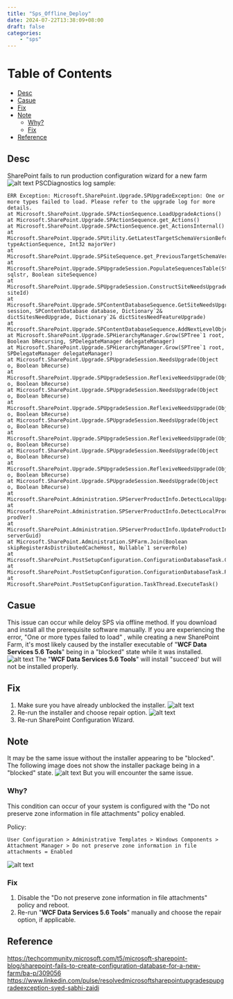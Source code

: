 ```yaml
---
title: "Sps_Offline_Deploy"
date: 2024-07-22T13:38:09+08:00
draft: false
categories:
    - "sps"
---
```

# Table of Contents
- [Desc](#desc)
- [Casue](#casue)
- [Fix](#fix)
- [Note](#note)
  - [Why?](#why)
  - [Fix](#fix-1)
- [Reference](#reference)

## Desc
SharePoint fails to run production configuration wizard for a new farm
![alt text](image.png)
PSCDiagnostics log sample:

    ERR Exception: Microsoft.SharePoint.Upgrade.SPUpgradeException: One or more types failed to load. Please refer to the upgrade log for more details.
    at Microsoft.SharePoint.Upgrade.SPActionSequence.LoadUpgradeActions()
    at Microsoft.SharePoint.Upgrade.SPActionSequence.get_Actions()
    at Microsoft.SharePoint.Upgrade.SPActionSequence.get_ActionsInternal()
    at Microsoft.SharePoint.Upgrade.SPUtility.GetLatestTargetSchemaVersionBeforeMajorVersion(Type typeActionSequence, Int32 majorVer)
    at Microsoft.SharePoint.Upgrade.SPSiteSequence.get_PreviousTargetSchemaVersion()
    at Microsoft.SharePoint.Upgrade.SPUpgradeSession.PopulateSequencesTable(StringBuilder sqlstr, Boolean siteSequence)
    at Microsoft.SharePoint.Upgrade.SPUpgradeSession.ConstructSiteNeedsUpgradeQuery(Guid siteId)
    at Microsoft.SharePoint.Upgrade.SPContentDatabaseSequence.GetSiteNeedsUpgrade(SPUpgradeSession session, SPContentDatabase database, Dictionary`2& dictSitesNeedUpgrade, Dictionary`2& dictSitesNeedFeatureUpgrade)
    at Microsoft.SharePoint.Upgrade.SPContentDatabaseSequence.AddNextLevelObjects()
    at Microsoft.SharePoint.Upgrade.SPHierarchyManager.Grow(SPTree`1 root, Boolean bRecursing, SPDelegateManager delegateManager)
    at Microsoft.SharePoint.Upgrade.SPHierarchyManager.Grow(SPTree`1 root, SPDelegateManager delegateManager)
    at Microsoft.SharePoint.Upgrade.SPUpgradeSession.NeedsUpgrade(Object o, Boolean bRecurse)
    at Microsoft.SharePoint.Upgrade.SPUpgradeSession.ReflexiveNeedsUpgrade(Object o, Boolean bRecurse)
    at Microsoft.SharePoint.Upgrade.SPUpgradeSession.NeedsUpgrade(Object o, Boolean bRecurse)
    at Microsoft.SharePoint.Upgrade.SPUpgradeSession.ReflexiveNeedsUpgrade(Object o, Boolean bRecurse)
    at Microsoft.SharePoint.Upgrade.SPUpgradeSession.NeedsUpgrade(Object o, Boolean bRecurse)
    at Microsoft.SharePoint.Upgrade.SPUpgradeSession.ReflexiveNeedsUpgrade(Object o, Boolean bRecurse)
    at Microsoft.SharePoint.Upgrade.SPUpgradeSession.NeedsUpgrade(Object o, Boolean bRecurse)
    at Microsoft.SharePoint.Upgrade.SPUpgradeSession.ReflexiveNeedsUpgrade(Object o, Boolean bRecurse)
    at Microsoft.SharePoint.Upgrade.SPUpgradeSession.NeedsUpgrade(Object o, Boolean bRecurse)
    at Microsoft.SharePoint.Administration.SPServerProductInfo.DetectLocalUpgradeStatus()
    at Microsoft.SharePoint.Administration.SPServerProductInfo.DetectLocalProductVersions(SPProductVersions prodVer)
    at Microsoft.SharePoint.Administration.SPServerProductInfo.UpdateProductInfoInDatabase(Guid serverGuid)
    at Microsoft.SharePoint.Administration.SPFarm.Join(Boolean skipRegisterAsDistributedCacheHost, Nullable`1 serverRole)
    at Microsoft.SharePoint.PostSetupConfiguration.ConfigurationDatabaseTask.CreateOrConnectConfigDb()
    at Microsoft.SharePoint.PostSetupConfiguration.ConfigurationDatabaseTask.Run()
    at Microsoft.SharePoint.PostSetupConfiguration.TaskThread.ExecuteTask()

## Casue
This issue can occur while deloy SPS via offline method. If you download and install all the prerequisite software manually. If you are experiencing the error, "One or more types failed to load" , while creating a new SharePoint Farm, it's most likely caused by the installer executable of "**WCF Data Services 5.6 Tools**" being in a "blocked" state while it was installed.
![alt text](image-1.png)
The "**WCF Data Services 5.6 Tools**" will install "succeed' but will not be installed properly.

## Fix
1. Make sure you have already unblocked the installer.
![alt text](image-2.png)
2. Re-run the installer and choose repair option.
![alt text](image-3.png)
3. Re-run SharePoint Configuration Wizard.

## Note
It may be the same issue without the installer appearing to be "blocked".
The following image does not show the installer package being in a "blocked" state.
![alt text](image-4.png)
But you will encounter the same issue.
### Why?
This condition can occur of your system is configured with the "Do not preserve zone information in file attachments" policy enabled.

Policy:

    User Configuration > Administrative Templates > Windows Components > Attachment Manager > Do not preserve zone information in file attachments = Enabled
![alt text](image-5.png)
### Fix
1. Disable the "Do not preserve zone information in file attachments" policy and reboot.
2. Re-run "**WCF Data Services 5.6 Tools**" manually and choose the repair option, if applicable.


## Reference
https://techcommunity.microsoft.com/t5/microsoft-sharepoint-blog/sharepoint-fails-to-create-configuration-database-for-a-new-farm/ba-p/309056
https://www.linkedin.com/pulse/resolvedmicrosoftsharepointupgradespupgradeexception-syed-sabhi-zaidi